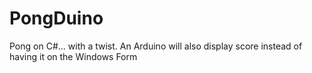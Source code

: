 PongDuino
=========

Pong on C#... with a twist. An Arduino will also display score instead of having it on the Windows Form
